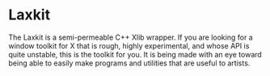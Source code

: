 # Laxkit

The Laxkit is a semi-permeable C++ Xlib wrapper. If you are looking for a window toolkit for X that is rough, highly experimental, and whose API is quite unstable, this is the toolkit for you. It is being made with an eye toward being able to easily make programs and utilities that are useful to artists.
